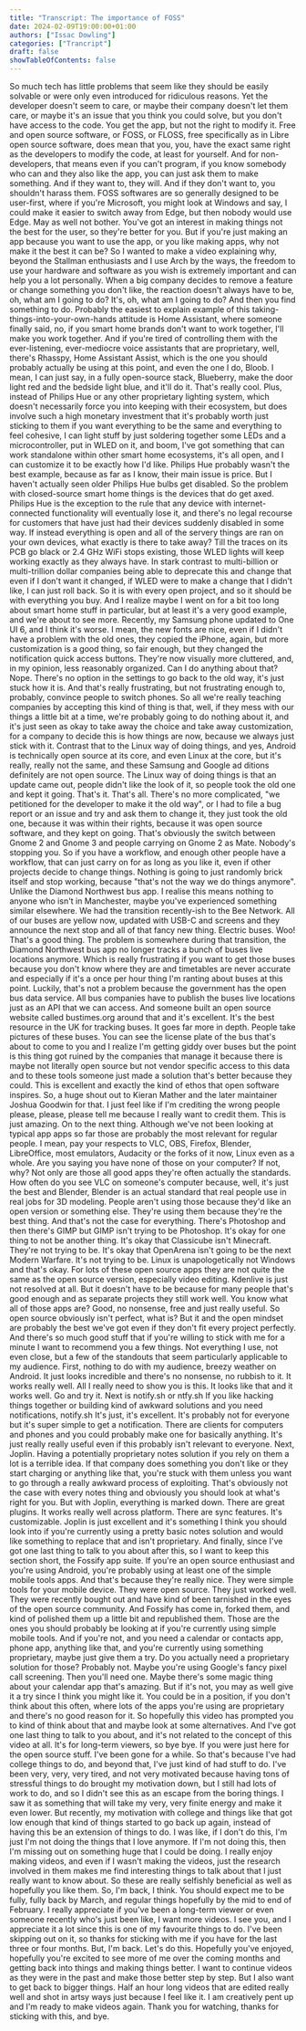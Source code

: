 ```yaml
---
title: "Transcript: The importance of FOSS"
date: 2024-02-09T19:00:00+01:00
authors: ["Issac Dowling"]
categories: ["Trancript"]
draft: false
showTableOfContents: false
---
```


﻿So much tech has little problems that seem like they should be easily solvable
or were only even introduced for ridiculous reasons.
Yet the developer doesn't seem to care, or maybe their company doesn't let them care,
or maybe it's an issue that you think you could solve,
but you don't have access to the code.
You get the app, but not the right to modify it.
Free and open source software, or FOSS, or FLOSS,
free specifically as in Libre open source software,
does mean that you, you, have the exact same right as the developers to modify the code,
at least for yourself.
And for non-developers, that means even if you can't program,
if you know somebody who can and they also like the app,
you can just ask them to make something.
And if they want to, they will.
And if they don't want to, you shouldn't harass them.
FOSS softwares are so generally designed to be user-first,
where if you're Microsoft, you might look at Windows and say,
I could make it easier to switch away from Edge,
but then nobody would
use Edge.
May as well not bother.
You've got an interest in making things not the best for the user,
so they're better for you.
But if you're just making an app because you want to use the app,
or you like making apps,
why not make it the best it can be?
So I wanted to make a video explaining why,
beyond the Stallman enthusiasts and I use Arch by the ways,
the freedom to use your hardware and software as you wish
is extremely important and can help you a lot personally.
When a big company decides to
remove a feature or change something you don't like,
the reaction doesn't always have to be,
oh, what am I going to do?
It's, oh, what am I going to do?
And then you find something to do.
Probably the easiest to explain example of this taking-things-into-your-own-hands attitude
is Home Assistant,
where someone finally said,
no, if you smart home brands don't want to work together,
I'll make you work together.
And if you're tired of controlling them
with the ever-listening, ever-mediocre voice assistants that are proprietary,
well, there's Rhasspy, Home Assistant Assist,
which is the one you should probably actually be using at this point,
and even the one I do, Bloob.
I mean, I can just say, in a fully open-source stack,
Blueberry, make the door light red and the bedside light blue,
and it'll do it. That's really cool.
Plus, instead of Philips Hue or any other proprietary lighting system,
which doesn't necessarily force you into keeping with their ecosystem,
but does involve such a high monetary investment
that it's probably worth just sticking to them
if you want everything to be the same and everything to feel cohesive,
I can light stuff by just soldering together some LEDs and a microcontroller,
put in WLED on it, and boom,
I've got something that can work standalone within other smart home ecosystems,
it's all open, and I can customize it to be exactly how I'd like.
Philips Hue probably wasn't the best example,
because as far as I know, their main issue is price.
But I haven't actually seen older Philips Hue bulbs
get disabled.
So the problem with closed-source smart home things
is the devices that do get axed.
Philips Hue is the exception to the rule
that any device with internet-connected functionality
will eventually lose it,
and there's no legal recourse for customers
that have just had their devices suddenly disabled in some way.
If instead everything is open
and all of the servery things are ran on your own devices,
what exactly is there to take away?
Till the traces on its PCB
go black or 2.4 GHz WiFi stops existing,
those WLED lights will keep working exactly as they always have.
In stark contrast to multi-billion or multi-trillion dollar companies
being able to deprecate this and change that
even if I don't want it changed,
if WLED were to make a change that I didn't like,
I can just roll back.
So it is with every open project,
and so it should be with everything you buy.
And I realize maybe I went on for a bit too long
about smart home stuff in
particular,
but at least it's a very good example,
and we're about to see more.
Recently, my Samsung phone updated to One UI 6,
and I think it's worse.
I mean, the new fonts are nice,
even if I didn't have a problem with the old ones,
they copied the iPhone, again,
but more customization is a good thing, so fair enough,
but they changed the notification quick access buttons.
They're now visually more cluttered,
and, in my opinion, less reasonably organized.
Can I do anything about that?
Nope.
There's no option in the settings to go back to the old way,
it's just stuck how it is.
And that's really frustrating,
but not frustrating enough to, probably,
convince people to switch phones.
So all we're really teaching companies
by accepting this kind of thing
is that, well, if they mess with our things
a little bit at a time,
we're probably going to do nothing about it,
and it's just seen as okay to take away the choice
and take away customization,
for a company to decide this is how things are now,
because we always just stick with it.
Contrast that to the Linux way of doing things,
and yes, Android is technically open source at its core,
and even Linux at the core,
but it's really, really not the same,
and these Samsung and Google ad ditions
definitely are not open source.
The Linux way of doing things is that
an update came out, people didn't like the look of it,
so people took the old one and kept it going.
That's it. That's all.
There's no more complicated,
"we petitioned for the developer
to make it the old way",
or I had to file a bug report or an issue
and try and ask them to change it,
they just took the old one,
because it was within their rights,
because it was open source software,
and they kept on going.
That's obviously the switch between Gnome 2 and Gnome 3
and people carrying on Gnome 2 as Mate.
Nobody's stopping you.
So if you have a workflow,
and enough other people have a workflow,
that can just carry on for as long as you like it,
even if other projects decide to change things.
Nothing is going to just randomly brick itself
and stop working, because "that's not the way we do things anymore".
Unlike the Diamond Northwest bus app.
I realise this means nothing
to anyone who isn't in Manchester,
maybe you've experienced something similar elsewhere.
We had the transition recently-ish
to the Bee Network.
All of our buses are yellow now,
updated with USB-C and screens
and they announce the next stop
and all of that fancy new thing.
Electric buses. Woo! That's a good thing.
The problem is somewhere
during that transition,
the Diamond Northwest bus app
no longer tracks a bunch of buses
live locations anymore.
Which is really frustrating
if you want to get those buses
because you don't know where they are
and timetables are never accurate
and especially if it's a once per hour thing
I'm ranting about buses at this point.
Luckily, that's not a problem
because the government has the open bus data service.
All bus companies have to publish
the buses live locations
just as an API that we can access.
And someone built an open source website
called bustimes.org around that
and it's excellent.
It's the best resource in the UK for tracking buses.
It goes far more in depth.
People take pictures of these buses.
You can see the license plate of the bus
that's about to come to you
and I realize I'm getting giddy over buses
but the point is
this thing got ruined by the companies
that manage it
because there is maybe not literally open source
but not vendor specific
access to this data
and to these tools
someone just made a solution
that's better because they could.
This is excellent and exactly the kind of
ethos that open
software inspires.
So, a huge shout out to Kieran Mather
and the later maintainer Joshua Goodwin
for that. I just feel like
if I'm crediting the wrong people
please, please, please tell me because I really want to credit them.
This is just amazing.
On to the next thing. Although we've not been looking at
typical app apps so far
those are probably the most relevant for regular people.
I mean, pay your respects to
VLC, OBS, Firefox,
Blender, LibreOffice,
most emulators, Audacity
or the forks of it now,
Linux even as a whole.
Are you saying you have none of those on your computer?
If not, why?
Not only are those all good apps
they're often actually the standards.
How often do you see VLC on someone's computer
because, well, it's just the best
and Blender, Blender is an actual standard
that real people use in real jobs
for 3D modeling. People aren't using those
because they'd like an open version
or something else. They're using them because
they're the best thing.
And that's not the case for everything.
There's Photoshop and then there's GIMP
but GIMP isn't trying to be Photoshop.
It's okay for one thing to
not be another thing.
It's okay that Classicube isn't Minecraft.
They're not trying to be.
It's okay that OpenArena isn't going to be the next
Modern Warfare. It's not trying to be.
Linux is unapologetically
not Windows and that's okay.
For lots of these open source apps
they are not quite the same as the
open source version, especially
video editing. Kdenlive is just not
resolved at all.
But it doesn't have to be because for many people
that's good enough and as separate
projects they still work well.
You know what all of those apps are?
Good, no nonsense, free
and just really useful.
So open source obviously
isn't perfect, what is?
But it and the
open mindset are probably the best
we've got even if they don't fit
every project perfectly.
And there's so much good stuff
that if you're willing to stick with me for a minute
I want to recommend you a few things.
Not everything I use, not even close,
but a few of the standouts
that seem particularly applicable to my
audience. First,
nothing to do with my audience, breezy weather
on Android. It just
looks incredible and there's
no nonsense, no rubbish to it.
It works really well. All I really
need to show you is this.
It looks like that and it works
well. Go and try it.
Next is notify.sh
or ntfy.sh
If you like
hacking things together or building
kind of awkward solutions and you
need notifications, notify.sh
It's just, it's excellent.
It's probably not for everyone but it's
super simple to get a notification.
There are clients for computers and phones
and you could probably make one for basically
anything. It's just really really
useful even if this probably isn't relevant
to everyone. Next, Joplin.
Having a potentially proprietary
notes solution if you rely on them a lot
is a terrible idea.
If that company does something you don't like
or they start charging or anything like
that, you're stuck with them unless you want to
go through a really awkward process of exploiting.
That's obviously not the case with
every notes thing and obviously you should
look at what's right for you. But with
Joplin, everything is marked down. There
are great plugins. It works really well across
platform. There are sync features. It's
customizable. Joplin is just
excellent and it's something I think you should
look into if you're currently using
a pretty basic notes solution
and would like something to replace that
and isn't proprietary.
And finally, since I've got one last thing
to talk to you about after this, so I
want to keep this section short, the
Fossify app suite. If you're an
open source enthusiast and you're
using Android, you're probably using
at least one of the simple mobile tools
apps. And that's because they're really nice.
They were simple tools for your
mobile device. They were open source. They just
worked well. They were recently
bought out and have kind of been
tarnished in the eyes of the open source
community. And Fossify has come in,
forked them, and kind of polished
them up a little bit and republished them.
Those are the ones you should probably be
looking at if you're currently using simple
mobile tools. And if you're not, and you need
a calendar or contacts app,
phone app, anything like that,
and you're currently using something proprietary,
maybe just give them a try.
Do you actually need a proprietary solution
for those? Probably not.
Maybe you're using Google's fancy
pixel call screening. Then you'll
need one. Maybe there's some magic thing about
your calendar app that's amazing.
But if it's not, you may as well give it a try
since I think you might like it. You could be
in a position, if you don't think about this often,
where lots of the apps you're using
are proprietary and there's no good reason
for it. So hopefully this video
has prompted you to kind of think
about that and maybe look at some alternatives.
And I've got one last thing to talk to you
about, and it's not related to the
concept of this video at
all. It's for long-term viewers, so
bye bye.
If you were just here for the open source stuff.
I've been gone for a while.
So that's because
I've had college things to do, and
beyond that, I've just kind of had
stuff to do. I've been very, very, very
tired, and
not very motivated
because having tons of stressful
things to do brought my
motivation down, but I still
had lots of work to do, and so I didn't
see this as an escape from
the boring things. I saw it as
something that
will take my very, very finite
energy and make
it even lower.
But recently, my motivation
with college and things like that
got low enough that
kind of things started to go back up
again, instead of having
this be an extension
of things to do.
I was like, if I don't do this, I'm just
I'm not doing the
things that I love anymore.
If I'm not doing this,
then I'm missing out on something huge
that I could be doing. I really enjoy
making videos,
and even
if I wasn't making the videos,
just the research involved in them makes me
find interesting things to talk about
that I just really want to know about.
So these are really selfishly beneficial
as well as hopefully you like them.
So, I'm
back, I think.
You should expect me to be fully, fully
back by March, and regular
things hopefully by the
mid to end of February.
I really appreciate
if you've been a long-term viewer
or even someone recently who's just
been like, I want more videos.
I see you, and I appreciate it
a lot since this is one of my favourite things
to do. I've been
skipping out on it, so thanks for
sticking with me if you have for the last
three or four months.
But,
I'm back. Let's do this.
Hopefully you've enjoyed,
hopefully you're excited to see more
of me over the
coming months and getting back
into things and making things better.
I want to continue videos as they were
in the past and
make those better step by step.
But I also want to get back to bigger things.
Half an hour long videos that are edited
really well and shot in
artsy ways just because I feel
like it. I am
creatively pent up
and I'm ready to
make videos again. Thank you
for watching, thanks for
sticking with this, and
bye.
